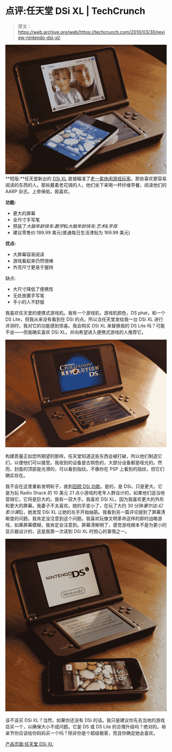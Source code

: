 # 点评:任天堂 DSi XL | TechCrunch

> 原文：<https://web.archive.org/web/https://techcrunch.com/2010/03/30/review-nintendo-dsi-xl/>

[![](img/0b60cd0f3b353c62e28e1d0687196799.png "DLF_1261") ](https://web.archive.org/web/20230305033537/http://www.crunchgear.com/2010/03/30/review-nintendo-dsi-xl/) **短版:**任天堂新出的 [DSi XL](https://web.archive.org/web/20230305033537/http://www.crunchgear.com/tag/dsi-xl/) 直接瞄准了[老一辈休闲游戏玩家](https://web.archive.org/web/20230305033537/http://www.crunchgear.com/2010/03/03/the-dsi-xl-shows-once-and-for-all-that-gaming-is-no-longer-just-for-gamers/)。那些喜欢更容易阅读的东西的人。那些戴着老花镜的人，他们坐下来喝一杯纤维早餐，阅读他们的 AARP 杂志。上帝保佑，我喜欢。

**功能:**

*   更大的屏幕
*   全尺寸手写笔
*   预装了*大脑年龄快车:数学*和*大脑年龄快车:艺术&字母*
*   建议零售价:189.99 美元(普通每日生活津贴为 169.99 美元)

 **优点:**

*   大屏幕容易阅读
*   游戏看起来仍然很棒
*   外壳尺寸更易于握持

缺点:

*   大尺寸降低了便携性
*   无处放置手写笔
*   手小的人不舒服

我喜欢任天堂的便携式游戏机。我有一个游戏机，游戏机颜色，DS phat，和一个 DS Lite，但我从来没有看到在 DSi 的点。所以当任天堂发给我一台 DSi XL 进行评测时，我对它的功能感到惊喜。我会购买 DSi XL 来替换我的 DS Lite 吗？可能不会——但我确实喜欢 DSi XL，并向希望进入便携式游戏的人推荐它。

![](img/f5da157c54a51c54fe24da9ca9dfe62f.png "DLF_1264")

构建质量正如您所期望的那样。任天堂知道这些东西会被打破，所以他们制造它们，以便他们可以接受。我收到的设备是古铜色的，大部分设备都是哑光的。然而，封面的顶部是光滑的，可以看到指纹。不像你在 PSP 上看到的指纹，但它们确实存在。

我不会在这里重新发明轮子，直到[回顾 DSi 功能](https://web.archive.org/web/20230305033537/http://www.crunchgear.com/2009/04/04/review-nintendo-dsi/)。是的，是 DSi，只是更大。它是为玩 Radio Shack 的 10 美元 21 点小游戏的老年人群设计的，如果他们适当地营销它，它将是巨大的。我有一双大手。我喜欢 DSi XL，因为我喜欢更大的外形和更大的屏幕。我妻子不太喜欢。她的手变小了，在玩了大约 30 分钟*塞尔达:幻影沙漏*后，她发现 DSi XL 让她的左手开始抽筋。我看到另一篇评论提到了屏幕清晰度的问题。我肯定没注意到这个问题。我喜欢玩像文明革命这样的即时战略游戏，如果屏幕模糊，我肯定会注意到。屏幕清晰明了，感觉游戏根本不是为更小的显示器设计的，这是我第一次读到 DSi XL 时担心的事情之一。

![](img/3d2378a2ea2f0c9d798f18e90e008e3d.png "DLF_1258")

该不该买 DSi XL？当然，如果你还没有 DSi 的话。我只是建议你先去当地的游戏店买一个，以确保大小不成问题。它是 DS 或 DS Lite 的合理升级吗？绝对的。母亲节你应该给你妈妈买一个吗？除非你是个超级极客，而且你确定她会喜欢。

[产品页面:任天堂 DSi XL](https://web.archive.org/web/20230305033537/http://www.nintendodsi.com/meet-dsi-xl.jsp)